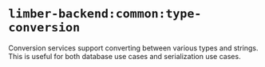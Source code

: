 # `limber-backend:common:type-conversion`

Conversion services support converting between various types and strings.
This is useful for both database use cases and serialization use cases.

